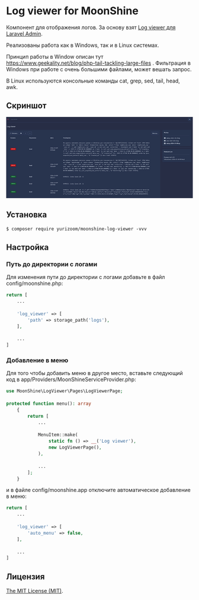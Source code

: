 Log viewer for MoonShine
============================

Компонент для отображения логов.
За основу взят [Log viewer для Laravel Admin](https://github.com/laravel-admin-extensions/log-viewer).

Реализованы работа как в Windows, так и в Linux системах.

Принцип работы в Window описан тут https://www.geekality.net/blog/php-tail-tackling-large-files .
Фильтрация в Windows при работе с очень большими файлами, может вешать запрос.

В Linux используются консольные команды cat, grep, sed, tail, head, awk.

## Скриншот

![wx20170809-165644](https://raw.githubusercontent.com/yurizoom/moonshine-log-viewer/main/blob/screenshot.jpg)

## Установка

```
$ composer require yurizoom/moonshine-log-viewer -vvv
```

## Настройка

### Путь до директории с логами

Для изменения пути до директории с логами добавьте в файл config/moonshine.php:
```php
return [
    ...
    
    'log_viewer' => [
        'path' => storage_path('logs'),
    ],
    
    ...
]  
```

### Добавление в меню

Для того чтобы добавить меню в другое место, вставьте следующий код в app/Providers/MoonShineServiceProvider.php:
```php
use MoonShine\LogViewer\Pages\LogViewerPage;

protected function menu(): array
    {
        return [
            ...
            
            MenuItem::make(
                static fn () => __('Log viewer'),
                new LogViewerPage(),
            ),
            
            ...
        ];
    }
```
и в файле config/moonshine.app отключите автоматическое добавление в меню:
```php
return [
    ...
    
    'log_viewer' => [
        'auto_menu' => false,
    ],
    
    ...
]   
```

Лицензия
------------
[The MIT License (MIT)](LICENSE).
